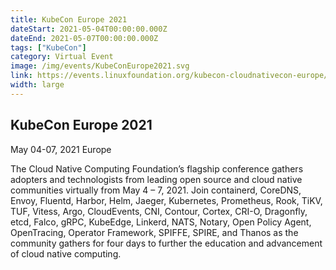 ```yaml
---
title: KubeCon Europe 2021
dateStart: 2021-05-04T00:00:00.000Z
dateEnd: 2021-05-07T00:00:00.000Z
tags: ["KubeCon"]
category: Virtual Event
image: /img/events/KubeConEurope2021.svg
link: https://events.linuxfoundation.org/kubecon-cloudnativecon-europe/
width: large
---
```

## KubeCon Europe 2021
May 04-07, 2021 Europe

The Cloud Native Computing Foundation’s flagship conference gathers adopters and technologists from leading open source and cloud native communities virtually from May 4 – 7, 2021. Join containerd, CoreDNS, Envoy, Fluentd, Harbor, Helm, Jaeger, Kubernetes, Prometheus, Rook, TiKV, TUF, Vitess, Argo, CloudEvents, CNI, Contour, Cortex, CRI-O, Dragonfly, etcd, Falco, gRPC, KubeEdge, Linkerd, NATS, Notary, Open Policy Agent, OpenTracing, Operator Framework, SPIFFE, SPIRE, and Thanos as the community gathers for four days to further the education and advancement of cloud native computing.